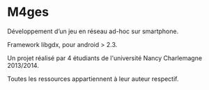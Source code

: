 M4ges
===================
Développement d’un jeu en réseau ad-hoc sur smartphone.

Framework libgdx, pour android > 2.3.

Un projet réalisé par 4 étudiants de l'université Nancy Charlemagne 2013/2014.

Toutes les ressources appartiennent à leur auteur respectif.
